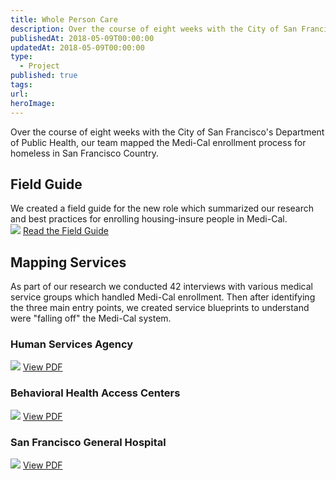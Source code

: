 ```yaml
---
title: Whole Person Care
description: Over the course of eight weeks with the City of San Francisco's Department of Public Health, our team mapped the Medi-Cal enrollment process for homeless in San Francisco Country.
publishedAt: 2018-05-09T00:00:00
updatedAt: 2018-05-09T00:00:00
type:
  - Project
published: true
tags: 
url: 
heroImage:
---
```

Over the course of eight weeks with the City of San Francisco's Department of Public Health, our team mapped the Medi-Cal enrollment process for homeless in San Francisco Country.

## Field Guide

We created a field guide for the new role which summarized our research and best practices for enrolling housing-insure people in Medi-Cal.  
![](https://v3.gndclouds.cc/content/images/2018/01/Screen-Shot-2018-01-09-at-23-29-26.png) [Read the Field Guide](https://sf-wpc.gitbooks.io/fieldguide/content/)

## Mapping Services

As part of our research we conducted 42 interviews with various medical service groups which handled Medi-Cal enrollment. Then after identifying the three main entry points, we created service blueprints to understand were "falling off" the Medi-Cal system.

### Human Services Agency

![](https://v3.gndclouds.cc/content/images/2018/01/blueprint_hsa.png) [View PDF](https://sf-wpc.gitbooks.io/fieldguide/content/assets/blueprint_hsa.pdf)

### Behavioral Health Access Centers

![](https://v3.gndclouds.cc/content/images/2018/01/blueprint_bhac.png) [View PDF](https://sf-wpc.gitbooks.io/fieldguide/content/assets/blueprint_bhac.pdf)

### San Francisco General Hospital

![](https://v3.gndclouds.cc/content/images/2018/01/blueprint_sfgh.png) [View PDF](https://sf-wpc.gitbooks.io/fieldguide/content/assets/blueprint_sfgh.pdf)
